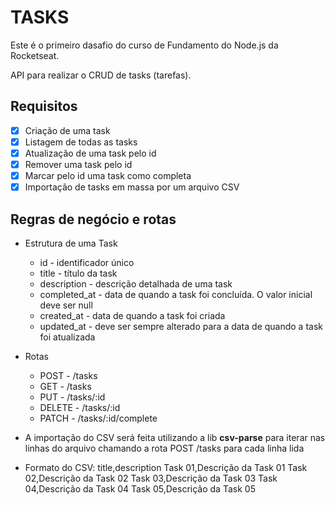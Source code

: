 # TASKS

Este é o primeiro dasafio do curso de Fundamento do Node.js da Rocketseat.

API para realizar o CRUD de tasks (tarefas).

## Requisitos

* [X] Criação de uma task
* [X] Listagem de todas as tasks
* [X] Atualização de uma task pelo id
* [X] Remover uma task pelo id
* [X] Marcar pelo id uma task como completa
* [X] Importação de tasks em massa por um arquivo CSV

## Regras de negócio e rotas

* Estrutura de uma Task

  * id - identificador único
  * title - título da task
  * description - descrição detalhada de uma task
  * completed_at - data de quando a task foi concluída. O valor inicial deve ser null
  * created_at - data de quando a task foi criada
  * updated_at - deve ser sempre alterado para a data de quando a task foi atualizada
* Rotas

  * POST - /tasks
  * GET - /tasks
  * PUT - /tasks/:id
  * DELETE - /tasks/:id
  * PATCH - /tasks/:id/complete
* A importação do CSV será feita utilizando a lib **csv-parse** para iterar nas linhas do arquivo chamando a rota POST /tasks para cada linha lida
* Formato do CSV:
  title,description
  Task 01,Descrição da Task 01
  Task 02,Descrição da Task 02
  Task 03,Descrição da Task 03
  Task 04,Descrição da Task 04
  Task 05,Descrição da Task 05
